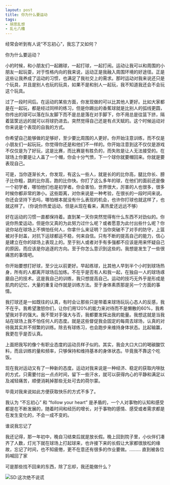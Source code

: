 ```yaml
---
layout: post
title: 你为什么要运动
tags: 
- 胡思乱想
- 乱七八糟
---
```


经常会听到有人说“不忘初心”，我忘了又如何？

你为什么要运动？

小的时候，和小朋友们一起踢球，一起打球，一起打闹。运动让我可以和周围的小朋友一起玩耍，对于性格内向的我来说，运动正是我融入周围环境的好途径。正是这些让我养成了运动的习惯，也满足了我社交上的需求。那时运动对我来说还只是个玩具，并且是别人也玩的玩具，如果不是和别人一起玩，我不知道我还会不会玩这个玩具。


过了一段时间后。在运动的某些方面，你发现做的可以比其他人更好。比如大家都是在一起玩，都是经过同样的练习，但是你踢出的香蕉球就是比别人的弧线更圆，你传出的球可以落在队友脚下而不是总是落在对手脚下，你不用总是往篮下挤，隔着篮筐远远的就可以将球扔进去。突然觉得自己还是有点天赋的。这个时候运动对你来说是个表现的自我的方式。

你希望自己能够做的足够好，至少要比周围的人更好。你开始注意训练，而不仅是小朋友们一起玩玩，你觉得你还是和他们不一样的。你开始注意到这不仅仅是游戏不仅仅是为了好玩，这是比赛，而比赛是有胜负的，而失败是让人无法接受的。在球场上你要是让人盖了一个帽，你会十分气愤，下一个球你就要帽回来。你就是要表现自己。

可是，当你逐渐长大，你发现，有这么一些人，就是长的的比你高，腿比你长、膀子比你粗，跳的比你高，跑的比你快。你打了这么多年的球，在他们的面前还是像一个初学者，哪怕他们也是初学者。你会害怕，世界很大，厉害的人也很多，很多时候你都非常的渺小。这些距离，对你来说是一种考验，在很长的一段时间来说。你还会坚持下去吗，哪怕根本就没有什么表现的机会，也许你打球也就这样了，也就这样了。（你说你热爱运动，但是从现在看来，离热爱还远远不够）

好在运动的习惯一直都保持着。直到某一天你突然觉得有什么东西不对劲似的。你说你热爱运动，但是你又真的为此努力过什么呢？或者愿意为此付出些什么呢？你说你站在球场上不惧怕任何人，你拿什么来证明？当你突破不了对手的防守，上篮被对手封盖，对抗下运球都运不稳，何来自信。只有不断的提高自己的能力，信心是建立在你的球场上表现上的。至于别人或者对手有多强都不应该是用来怀疑自己的原因，而应该是你追逐的方向。至于你怎么意识到这些的。我想是发生了一些很痛苦的事情吧。

你开始要想打好球，至少比以前更好。早起练球，比其他人早到半个小时到球场热身，所有的人都离开球场后加练。不在乎是否有人和我一起，在独自一人的球场琢磨自己的技术。这是我自己的训练，我只想提高自己。运动的技巧无外乎是形成是肌肉的记忆，大量的重复动作就是训练方法。至于身体素质那是另一个方面的事情。

我打球还是一如既往的认真，有时会让那些只是带着来球场玩玩心态人的反感，我不在乎。我希望激怒你们，让你们用120%的能力来对待而不是懒散的60%，我希望我对手的强大。我不管对手强大与否，我都要发挥出我的能量。我想这就是当我站在球场上我不怕任何人的态度。就是这些督促我会固定的每周去球场，认真的对待我其实并不频繁的训练。除去有球练习，也会跑步来维持身体状态。比起输赢，我更在乎是否认真。

上面把我写的像个有职业态度的运动员样子似的。其实，我会大口大口的喝碳酸饮料，而且训练的量和频率，只够保持和维持基本的身体状态。毕竟我不靠这个吃饭。

现在我对运动又有了一种新的态度。运动对我来说是一种经济、稳定的获取内啡肽的方式，只需要付出一点点时间，留下一些汗水，就可以获得内心的平静和满足以及减轻痛苦，顺便消耗掉那些无处可去的荷尔蒙。

毕竟对我来说如此方便获取快乐的方式不多了。

我认为 “不忘初心” 和 “follow your heart” 是矛盾的，一个人对事物的认知和感受都是在不断发展的，随着时间和经历的增长，对于事物的感情、感受或者需求都是在发生变化的，不会一成不变的。


谁说我忘记了

我还记得，那一年初中，晚自习结束后就是放长假。晚上回到院子里，小伙伴们凑齐了人数，灯光下就在球场上打起球来，也许接下来的长假让大家都很放松的缘故，忘记了时间，也不知疲倦，更不在意还有很多的作业要做。……… 直到被各位妈喊回了家


可是那些找不回来的东西，除了忘却，我还能做什么？

![SD:这次绝不说谎](https://f.xavierskip.com:42049/i/33d8a7b8d8830c47aaa71584ee43b15538b7b67d29b054b00cb20b7651db778b.jpg)
